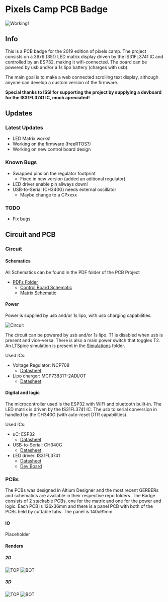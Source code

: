# Pixels Camp PCB Badge

![Working!](https://i.imgur.com/fAwjtKI.jpg)

## Info
This is a PCB badge for the 2019 edition of pixels camp. The project consists on a 39x9 (351) LED matrix display driven by the IS31FL3741 IC and controlled by an ESP32, making it wifi-connected. The board can be powered by usb and/or a 1s lipo battery (charges with usb).

The main goal is to make a web connected scrolling text display, although anyone can develop a custom version of the firmware.

**Special thanks to ISSI for supporting the project by supplying a devboard for the IS31FL3741 IC, much apreciated!**

## Updates


### Latest Updates
* LED Matrix works!
* Working on the firmware (freeRTOS?)
* Working on new control board design


### Known Bugs
* Swapped pins on the regulator footprint
    * Fixed in new version (added an aditional regulator)
* LED driver enable pin allways down!
* USB-to-Serial (CH340G) needs external oscillator
	* Maybe change to a CPxxxx

### TODO
* Fix bugs


## Circuit and PCB

### Circuit

#### Schematics
All Schematics can be found in the PDF folder of the PCB Project
*   [PDFs Folder](https://github.com/afonsus1997/Pixels-Camp-PCB-Badge/tree/master/PCB%20ESP32/PDF)
	* [Control Board Schematic](https://github.com/afonsus1997/Pixels-Camp-PCB-Badge/blob/master/PCB%20ESP32/PDF/CONTROL/Schematic.PDF)   
	* [Matrix Schematic](https://github.com/afonsus1997/Pixels-Camp-PCB-Badge/blob/master/PCB%20ESP32/PDF/MATRIX/Schematic.PDF) 	

#### Power
Power is supplied by usb and/or 1s lipo, with usb charging capabilities.


![Circuit](https://i.imgur.com/B1ekE77.png)

The circuit can be powered by usb and/or 1s lipo. T1 is disabled when usb is present and vice-versa. There is also a main power switch that toggles T2.
An LTSpice simulation is present in the [Simulations](https://github.com/afonsus1997/Pixels-Camp-PCB-Badge/tree/master/PCB%20ESP32/Simulations) folder.


Used ICs:
* Voltage Regulator: NCP708
    * [Datasheet](https://www.onsemi.com/pub/Collateral/NCP708-D.PDF)
* Lipo charger: MCP73831T-2ADI/OT
    * [Datasheet](https://www.sparkfun.com/datasheets/Prototyping/Batteries/MCP73831T.pdf)




#### Digital and logic
The microcontroller used is the ESP32 with WIFI and bluetooth built-in. The LED matrix is driven by the IS31FL3741 IC. The usb to serial conversion in handled by the CH340G (with auto-reset DTR capabilities).

Used ICs:
* uC: ESP32
    * [Datasheet](https://www.espressif.com/sites/default/files/documentation/esp32_datasheet_en.pdf)
* USB-to-Serial: CH340G
    * [Datasheet](https://cdn.sparkfun.com/datasheets/Dev/Arduino/Other/CH340DS1.PDF)
* LED driver: IS31FL3741
    * [Datasheet](http://ams.issi.com/WW/pdf/IS31FL3741.pdf)
    * [Dev Board](http://ams.issi.com/WW/pdf/IS31FL3741_EB.pdf)
    

### PCBs
The PCBs was designed in Altium Designer and the most recent GERBERs and schematics are available in their respective repo folders. The Badge consists of 2 stackable PCBs, one for the matrix and one for the power and logic. Each PCB is 126x36mm and there is a panel PCB with both of the PCBs held by cuttable tabs. The panel is 140x91mm.

#### IO
Placeholder


#### Renders

##### 2D 
![TOP](https://github.com/afonsus1997/0603-Led-Matrix/blob/master/PCB%20ESP32/PDF/PANEL/PCB%20Prints-1.jpg)
![BOT](https://github.com/afonsus1997/0603-Led-Matrix/blob/master/PCB%20ESP32/PDF/PANEL/PCB%20Prints-2.jpg)

##### 3D
![TOP](https://github.com/afonsus1997/0603-Led-Matrix/blob/master/PCB%20ESP32/PDF/PANEL/3D%20Prints-1.jpg)
![BOT](https://github.com/afonsus1997/0603-Led-Matrix/blob/master/PCB%20ESP32/PDF/PANEL/3D%20Prints-2.jpg)



